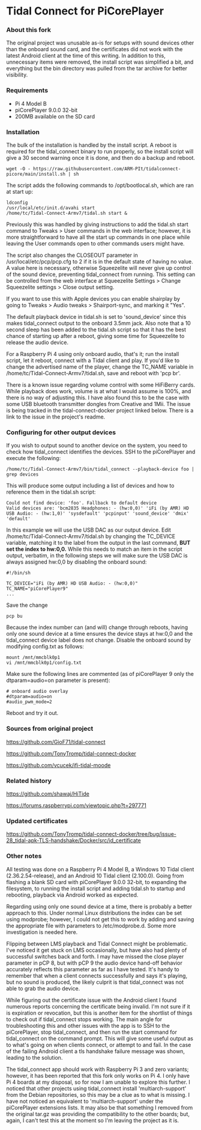 # Tidal Connect for PiCorePlayer

### About this fork
The original project was unusable as-is for setups with sound devices other than the onboard sound card, and the certificates did not work with the latest Android client at the time of this writing.  In addition to this, unnecessary items were removed, the install script was simplified a bit, and everything but the bin directory was pulled from the tar archive for better visibility.

### Requirements
* Pi 4 Model B
* piCorePlayer 9.0.0 32-bit
* 200MB available on the SD card

### Installation
The bulk of the installation is handled by the install script.  A reboot is required for the tidal_connect binary to run properly, so the install script will give a 30 second warning once it is done, and then do a backup and reboot.

```
wget -O - https://raw.githubusercontent.com/ARM-PIt/tidalconnect-picore/main/install.sh | sh
```

The script adds the following commands to /opt/bootlocal.sh, which are ran at start up:

```
ldconfig
/usr/local/etc/init.d/avahi start
/home/tc/Tidal-Connect-Armv7/tidal.sh start &
```

Previously this was handled by giving instructions to add the tidal.sh start command to Tweaks > User commands in the web interface; however, it is more straightforward to have all the start up commands in one place while leaving the User commands open to other commands users might have.

The script also changes the CLOSEOUT parameter in /usr/local/etc/pcp/pcp.cfg to 2 if it is in the default state of having no value.  A value here is necessary, otherwise Squeezelite will never give up control of the sound device, preventing tidal_connect from running.  This setting can be controlled from the web interface at Squeezelite Settings > Change Squeezelite settings > Close output setting.

If you want to use this with Apple devices you can enable shairplay by going to Tweaks > Audio tweaks > Shairport-sync, and marking it "Yes".

The default playback device in tidal.sh is set to 'sound_device' since this makes tidal_connect output to the onboard 3.5mm jack.  Also note that a 10 second sleep has been added to the tidal.sh script so that it has the best chance of starting up after a reboot, giving some time for Squeezelite to release the audio device.

For a Raspberry Pi 4 using only onboard audio, that's it; run the install script, let it reboot, connect with a Tidal client and play.  If you'd like to change the advertised name of the player, change the TC_NAME variable in /home/tc/Tidal-Connect-Armv7/tidal.sh, save and reboot with 'pcp br'.

There is a known issue regarding volume control with some HiFiBerry cards.  While playback does work, volume is at what I would assume is 100%, and there is no way of adjusting this.  I have also found this to be the case with some USB bluetooth transmitter dongles from Creative and 1Mii.  The issue is being tracked in the tidal-connect-docker project linked below.  There is a link to the issue in the project's readme. 

### Configuring for other output devices
If you wish to output sound to another device on the system, you need to check how tidal_connect identifies the devices.  SSH to the piCorePlayer and execute the following:

```
/home/tc/Tidal-Connect-Armv7/bin/tidal_connect --playback-device foo | grep devices
```

This will produce some output including a list of devices and how to reference them in the tidal.sh script:

```
Could not find device: 'foo'. Fallback to default device
Valid devices are: 'bcm2835 Headphones: - (hw:0,0)' 'iFi (by AMR) HD USB Audio: - (hw:1,0)' 'sysdefault' 'pcpinput' 'sound_device' 'dmix' 'default'
```

In this example we will use the USB DAC as our output device.  Edit /home/tc/Tidal-Connect-Armv7/tidal.sh by changing the TC_DEVICE variable, matching it to the label from the output in the last command, **BUT set the index to hw:0,0.**  While this needs to match an item in the script output, verbatim, in the following steps we will make sure the USB DAC is always assigned hw:0,0 by disabling the onboard sound:

```
#!/bin/sh

TC_DEVICE="iFi (by AMR) HD USB Audio: - (hw:0,0)"
TC_NAME="piCorePlayer9"
...
```

Save the change

```
pcp bu
```

Because the index number can (and will) change through reboots, having only one sound device at a time ensures the device stays at hw:0,0 and the tidal_connect device label does not change.  Disable the onboard sound by modifying config.txt as follows:

```
mount /mnt/mmcblk0p1
vi /mnt/mmcblk0p1/config.txt
```

Make sure the following lines are commented (as of piCorePlayer 9 only the dtparam=audio=on parameter is present):

```
# onboard audio overlay
#dtparam=audio=on
#audio_pwm_mode=2
```

Reboot and try it out.

### Sources from original project

https://github.com/GioF71/tidal-connect

https://github.com/TonyTromp/tidal-connect-docker

https://github.com/vcucek/ifi-tidal-moode

### Related history

https://github.com/shawaj/HiTide

https://forums.raspberrypi.com/viewtopic.php?t=297771

### Updated certificates

https://github.com/TonyTromp/tidal-connect-docker/tree/bug/issue-28_tidal-apk-TLS-handshake/Docker/src/id_certificate

### Other notes

All testing was done on a Raspberry Pi 4 Model B, a Windows 10 Tidal client (2.36.2.54-release), and an Android 10 Tidal client (2.100.0).  Going from flashing a blank SD card with piCorePlayer 9.0.0 32-bit, to expanding the filesystem, to running the install script and adding tidal.sh to startup and rebooting, playback via Android worked as expected.

Regarding using only one sound device at a time, there is probably a better approach to this.  Under normal Linux distributions the index can be set using modprobe; however, I could not get this to work by adding and saving the appropriate file with parameters to /etc/modprobe.d.  Some more investigation is needed here.

Flipping between LMS playback and Tidal Connect might be problematic.  I've noticed it get stuck on LMS occasionally, but have also had plenty of successful switches back and forth.  I may have missed the close player parameter in pCP 8, but with pCP 9 the audio device hand-off behavior accurately reflects this parameter as far as I have tested.  It's handy to remember that when a client connects successfully and says it's playing, but no sound is produced, the likely culprit is that tidal_connect was not able to grab the audio device.

While figuring out the certificate issue with the Android client I found numerous reports concerning the certificate being invalid.  I'm not sure if it is expiration or revocation, but this is another item for the shortlist of things to check out if tidal_connect stops working.  The main angle for troubleshooting this and other issues with the app is to SSH to the piCorePlayer, stop tidal_connect, and then run the start command for tidal_connect on the command prompt.  This will give some useful output as to what's going on when clients connect, or attempt to and fail.  In the case of the failing Android client a tls handshake failure message was shown, leading to the solution.

The tidal_connect app should work with Raspberry Pi 3 and zero variants; however, it has been reported that this fork only works on Pi 4.  I only have Pi 4 boards at my disposal, so for now I am unable to explore this further.  I noticed that other projects using tidal_connect install 'multiarch-support' from the Debian repositories, so this may be a clue as to what is missing.  I have not noticed an equivalent to 'multiarch-support' under the piCorePlayer extensions lists.  It may also be that something I removed from the original tar.gz was providing the compatibility to the other boards; but, again, I can't test this at the moment so I'm leaving the project as it is.

